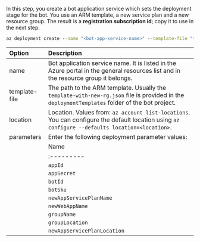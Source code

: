 In this step, you create a bot application service which sets the deployment stage for the bot. You use an ARM template, a new service plan and a new resource group. The result is a **registration subscription id**; copy it to use in the next step.

```cmd
az deployment create --name "<bot-app-service-name>" --template-file "template-with-new-rg.json" --location "region-location-name" --parameters appId="<app-id-from-previous-step>" appSecret="<password-from-previous-step>" botId="<bot-app-service-name>" botSku=F0 newAppServicePlanName="<new-service-plan-name>" newWebAppName="<bot-app-service-name>" groupName="<new-group-name>" groupLocation="region-location-name" newAppServicePlanLocation="region-location-name"
```

| Option   | Description |
|:---------|:------------|
| name | Bot application service name. It is listed in the Azure portal in the general resources list and in the resource group it belongs. |
| template-file | The path to the ARM template. Usually the `template-with-new-rg.json` file is provided in the `deploymentTemplates` folder of the bot project. |
| location |Location. Values from: `az account list-locations`. You can configure the default location using `az configure --defaults location=<location>`. |
| parameters | Enter the following deployment parameter values:
        | Name   | Value |
        |:---------|:------------|
        |`appId`|The *app id* value you got in the previous step.|
        |`appSecret`|The password you provided in the previous step.|
        |`botId` | The name of the bot service application. It must be globally unique ans is used as the immutable bot ID. It is also used to configure the display name, which is mutable. |
        |`botSku` |The pricing tier; it can be F0 (Free) or S1 (Standard).|
        |`newAppServicePlanName` |The name of the new application service plan.|
        |`newWebAppName` |The name of the bot application service.|
        |`groupName` |The name of the new resource group.|
        |`groupLocation` |The location of the Azure resource group.|
        |`newAppServicePlanLocation` |The location of the application service plan. |
